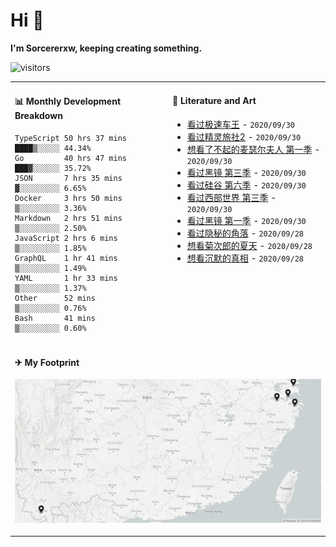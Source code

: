 # Hi 👋

**I'm Sorcererxw, keeping creating something.**

![visitors](https://visitor-badge.glitch.me/badge?page_id=sorcererxw.sorcererx)

<table width="800px">
<tr>
<td valign="top" width="50%">

#### 📊 Monthly Development Breakdown

<!--START_SECTION:waka-->
```text
TypeScript 50 hrs 37 mins ████▒░░░░░ 44.34%
Go         40 hrs 47 mins ███▓░░░░░░ 35.72%
JSON       7 hrs 35 mins  ▓░░░░░░░░░ 6.65%
Docker     3 hrs 50 mins  ▒░░░░░░░░░ 3.36%
Markdown   2 hrs 51 mins  ▒░░░░░░░░░ 2.50%
JavaScript 2 hrs 6 mins   ▒░░░░░░░░░ 1.85%
GraphQL    1 hr 41 mins   ▒░░░░░░░░░ 1.49%
YAML       1 hr 33 mins   ▒░░░░░░░░░ 1.37%
Other      52 mins        ▒░░░░░░░░░ 0.76%
Bash       41 mins        ▒░░░░░░░░░ 0.60%
```
<!--END_SECTION:waka-->

<td valign="top" width="50%">

#### 💃 Literature and Art

<!--START_SECTION:douban-->
* <a href='http://movie.douban.com/subject/6538866/' target='_blank'>看过极速车王</a> - <code>2020/09/30</code>
* <a href='http://movie.douban.com/subject/21327493/' target='_blank'>看过精灵旅社2</a> - <code>2020/09/30</code>
* <a href='http://movie.douban.com/subject/26813221/' target='_blank'>想看了不起的麦瑟尔夫人 第一季</a> - <code>2020/09/30</code>
* <a href='http://movie.douban.com/subject/25966044/' target='_blank'>看过黑镜 第三季</a> - <code>2020/09/30</code>
* <a href='http://movie.douban.com/subject/30194648/' target='_blank'>看过硅谷 第六季</a> - <code>2020/09/30</code>
* <a href='http://movie.douban.com/subject/30206389/' target='_blank'>看过西部世界 第三季</a> - <code>2020/09/30</code>
* <a href='http://movie.douban.com/subject/7054120/' target='_blank'>看过黑镜 第一季</a> - <code>2020/09/30</code>
* <a href='http://movie.douban.com/subject/33404425/' target='_blank'>看过隐秘的角落</a> - <code>2020/09/28</code>
* <a href='http://movie.douban.com/subject/1293359/' target='_blank'>想看菊次郎的夏天</a> - <code>2020/09/28</code>
* <a href='http://movie.douban.com/subject/33447642/' target='_blank'>想看沉默的真相</a> - <code>2020/09/28</code>

<!--END_SECTION:douban-->

</td>
</tr>
<tr>
<td colspan="2">

#### ✈ My Footprint

![footprint](./footprint.png)

</td>
</tr>
</table>


